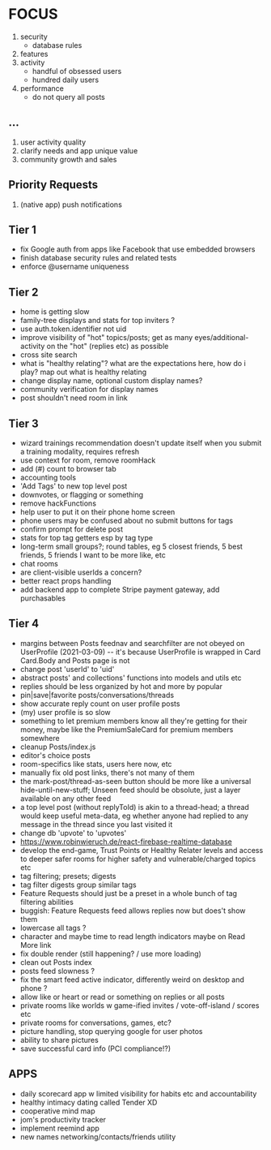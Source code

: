# FOCUS

1. security
   - database rules
2. features
3. activity
   - handful of obsessed users
   - hundred daily users
4. performance
   - do not query all posts

## ...

1. user activity quality
2. clarify needs and app unique value
3. community growth and sales

## Priority Requests

1. (native app) push notifications

## Tier 1

- fix Google auth from apps like Facebook that use embedded browsers
- finish database security rules and related tests
- enforce @username uniqueness

## Tier 2

- home is getting slow
- family-tree displays and stats for top inviters ?
- use auth.token.identifier not uid
- improve visibility of "hot" topics/posts; get as many eyes/additional-activity on the "hot" (replies etc) as possible
- cross site search
- what is "healthy relating"? what are the expectations here, how do i play? map out what is healthy relating
- change display name, optional custom display names?
- community verification for display names
- post shouldn't need room in link

## Tier 3

- wizard trainings recommendation doesn't update itself when you submit a training modality, requires refresh
- use context for room, remove roomHack
- add (#) count to browser tab
- accounting tools
- 'Add Tags' to new top level post
- downvotes, or flagging or something
- remove hackFunctions
- help user to put it on their phone home screen
- phone users may be confused about no submit buttons for tags
- confirm prompt for delete post
- stats for top tag getters esp by tag type
- long-term small groups?; round tables, eg 5 closest friends, 5 best friends, 5 friends I want to be more like, etc
- chat rooms
- are client-visible userIds a concern?
- better react props handling
- add backend app to complete Stripe payment gateway, add purchasables

## Tier 4

- margins between Posts feednav and searchfilter are not obeyed on UserProfile (2021-03-09) -- it's because UserProfile is wrapped in Card Card.Body and Posts page is not
- change post 'userId' to 'uid'
- abstract posts' and collections' functions into models and utils etc
- replies should be less organized by hot and more by popular
- pin|save|favorite posts/conversations/threads
- show accurate reply count on user profile posts
- (my) user profile is so slow
- something to let premium members know all they're getting for their money, maybe like the PremiumSaleCard for premium members somewhere
- cleanup Posts/index.js
- editor's choice posts
- room-specifics like stats, users here now, etc
- manually fix old post links, there's not many of them
- the mark-post/thread-as-seen button should be more like a universal hide-until-new-stuff; Unseen feed should be obsolute, just a layer available on any other feed
- a top level post (without replyToId) is akin to a thread-head; a thread would keep useful meta-data, eg whether anyone had replied to any message in the thread since you last visited it
- change db 'upvote' to 'upvotes'
- https://www.robinwieruch.de/react-firebase-realtime-database
- develop the end-game, Trust Points or Healthy Relater levels and access to deeper safer rooms for higher safety and vulnerable/charged topics etc
- tag filtering; presets; digests
- tag filter digests group similar tags
- Feature Requests should just be a preset in a whole bunch of tag filtering abilities
- buggish: Feature Requests feed allows replies now but does't show them
- lowercase all tags ?
- character and maybe time to read length indicators maybe on Read More link
- fix double render (still happening? / use more loading)
- clean out Posts index
- posts feed slowness ?
- fix the smart feed active indicator, differently weird on desktop and phone ?
- allow like or heart or read or something on replies or all posts
- private rooms like worlds w game-ified invites / vote-off-island / scores etc
- private rooms for conversations, games, etc?
- picture handling, stop querying google for user photos
- ability to share pictures
- save successful card info (PCI compliance!?)

## APPS

- daily scorecard app w limited visibility for habits etc and accountability
- healthy intimacy dating called Tender XD
- cooperative mind map
- jom's productivity tracker
- implement reemind app
- new names networking/contacts/friends utility
